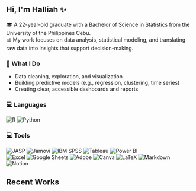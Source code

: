 ## Hi, I'm Halliah ✨

🎓 A 22-year-old graduate with a Bachelor of Science in Statistics from the University of the Philippines Cebu.  
📊 My work focuses on data analysis, statistical modeling, and translating raw data into insights that support decision-making.

### 💜 What I Do
- Data cleaning, exploration, and visualization
- Building predictive models (e.g., regression, clustering, time series)
- Creating clear, accessible dashboards and reports

### 💻 Languages 
![R](https://img.shields.io/badge/r-%23276DC3.svg?style=for-the-badge&logo=r&logoColor=white)
![Python](https://img.shields.io/badge/python-3670A0?style=for-the-badge&logo=python&logoColor=ffdd54) 

### 💻 Tools  
![JASP](https://img.shields.io/badge/JASP-276DC3?style=for-the-badge&logoColor=white)  ![Jamovi](https://img.shields.io/badge/Jamovi-0056B3?style=for-the-badge&logoColor=white)  ![IBM SPSS](https://img.shields.io/badge/IBM%20SPSS-052FAD?style=for-the-badge&logo=ibm&logoColor=white)  ![Tableau](https://img.shields.io/badge/Tableau-E97627?style=for-the-badge&logo=tableau&logoColor=white)  ![Power BI](https://img.shields.io/badge/power_bi-F2C811?style=for-the-badge&logo=powerbi&logoColor=black)  
![Excel](https://img.shields.io/badge/Excel-217346?style=for-the-badge&logo=microsoft-excel&logoColor=white)  ![Google Sheets](https://img.shields.io/badge/Google%20Sheets-34A853?style=for-the-badge&logo=google-sheets&logoColor=white)  ![Adobe](https://img.shields.io/badge/adobe-%23FF0000.svg?style=for-the-badge&logo=adobe&logoColor=white)  ![Canva](https://img.shields.io/badge/Canva-%2300C4CC.svg?style=for-the-badge&logo=Canva&logoColor=white)  ![LaTeX](https://img.shields.io/badge/latex-%23008080.svg?style=for-the-badge&logo=latex&logoColor=white)  ![Markdown](https://img.shields.io/badge/markdown-%23000000.svg?style=for-the-badge&logo=markdown&logoColor=white)  ![Notion](https://img.shields.io/badge/Notion-%23000000.svg?style=for-the-badge&logo=notion&logoColor=white)  

## Recent Works 


